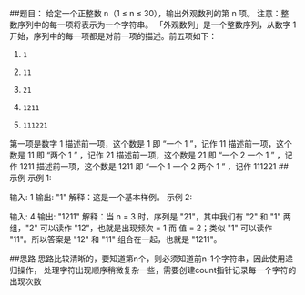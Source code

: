 ##题目：
给定一个正整数 n（1 ≤ n ≤ 30），输出外观数列的第 n 项。
注意：整数序列中的每一项将表示为一个字符串。
「外观数列」是一个整数序列，从数字 1 开始，序列中的每一项都是对前一项的描述。前五项如下：
1.     1
2.     11
3.     21
4.     1211
5.     111221
第一项是数字 1
描述前一项，这个数是 1 即 “一个 1 ”，记作 11
描述前一项，这个数是 11 即 “两个 1 ” ，记作 21
描述前一项，这个数是 21 即 “一个 2 一个 1 ” ，记作 1211
描述前一项，这个数是 1211 即 “一个 1 一个 2 两个 1 ” ，记作 111221
##示例
示例 1:

输入: 1
输出: "1"
解释：这是一个基本样例。
示例 2:

输入: 4
输出: "1211"
解释：当 n = 3 时，序列是 "21"，其中我们有 "2" 和 "1" 两组，"2" 可以读作 "12"，也就是出现频次 = 1 而 值 = 2；类似 "1" 可以读作 "11"。所以答案是 "12" 和 "11" 组合在一起，也就是 "1211"。

##思路
思路比较清晰的，要知道第n个，则必须知道前n-1个字符串，因此使用递归操作，
处理字符出现顺序稍微复杂一些，需要创建count指针记录每一个字符的出现次数